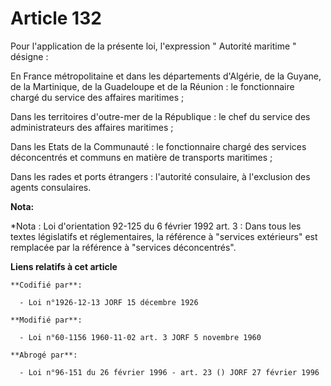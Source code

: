 # Article 132

Pour l'application de la présente loi, l'expression " Autorité maritime " désigne   : 

En France métropolitaine et dans les départements d'Algérie, de la Guyane, de la Martinique, de la Guadeloupe et de la
Réunion : le fonctionnaire chargé du service des affaires maritimes ; 

Dans les territoires d'outre-mer de la République : le chef du service des administrateurs des affaires maritimes ; 

Dans les Etats de la Communauté : le fonctionnaire chargé des services déconcentrés et communs en matière de transports
maritimes ; 

Dans les rades et ports étrangers : l'autorité consulaire, à l'exclusion des agents consulaires.

**Nota:**

*Nota : Loi d'orientation 92-125 du 6 février 1992 art. 3 : Dans tous les textes législatifs et réglementaires, la référence
à "services extérieurs" est remplacée par la référence à "services déconcentrés".

**Liens relatifs à cet article**

	**Codifié par**:

	  - Loi n°1926-12-13 JORF 15 décembre 1926

	**Modifié par**:

	  - Loi n°60-1156 1960-11-02 art. 3 JORF 5 novembre 1960

	**Abrogé par**:

	  - Loi n°96-151 du 26 février 1996 - art. 23 () JORF 27 février 1996
